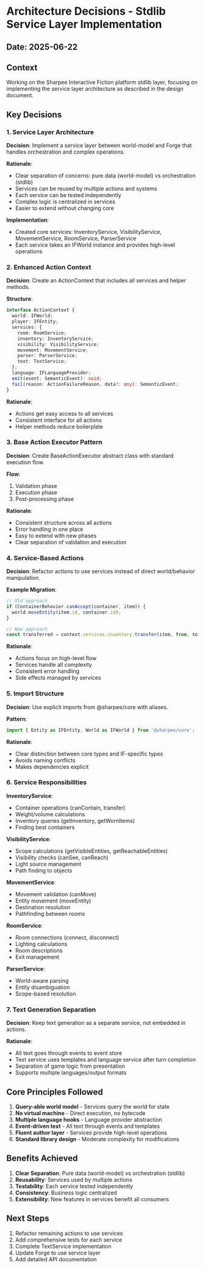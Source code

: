# Architecture Decisions - Stdlib Service Layer Implementation

## Date: 2025-06-22

## Context
Working on the Sharpee Interactive Fiction platform stdlib layer, focusing on implementing the service layer architecture as described in the design document.

## Key Decisions

### 1. Service Layer Architecture
**Decision**: Implement a service layer between world-model and Forge that handles orchestration and complex operations.

**Rationale**:
- Clear separation of concerns: pure data (world-model) vs orchestration (stdlib)
- Services can be reused by multiple actions and systems
- Each service can be tested independently
- Complex logic is centralized in services
- Easier to extend without changing core

**Implementation**:
- Created core services: InventoryService, VisibilityService, MovementService, RoomService, ParserService
- Each service takes an IFWorld instance and provides high-level operations

### 2. Enhanced Action Context
**Decision**: Create an ActionContext that includes all services and helper methods.

**Structure**:
```typescript
interface ActionContext {
  world: IFWorld;
  player: IFEntity;
  services: {
    room: RoomService;
    inventory: InventoryService;
    visibility: VisibilityService;
    movement: MovementService;
    parser: ParserService;
    text: TextService;
  };
  language: IFLanguageProvider;
  emit(event: SemanticEvent): void;
  fail(reason: ActionFailureReason, data?: any): SemanticEvent;
}
```

**Rationale**:
- Actions get easy access to all services
- Consistent interface for all actions
- Helper methods reduce boilerplate

### 3. Base Action Executor Pattern
**Decision**: Create BaseActionExecutor abstract class with standard execution flow.

**Flow**:
1. Validation phase
2. Execution phase  
3. Post-processing phase

**Rationale**:
- Consistent structure across all actions
- Error handling in one place
- Easy to extend with new phases
- Clear separation of validation and execution

### 4. Service-Based Actions
**Decision**: Refactor actions to use services instead of direct world/behavior manipulation.

**Example Migration**:
```typescript
// Old approach
if (ContainerBehavior.canAccept(container, item)) {
  world.moveEntity(item.id, container.id);
}

// New approach
const transferred = context.services.inventory.transfer(item, from, to);
```

**Rationale**:
- Actions focus on high-level flow
- Services handle all complexity
- Consistent error handling
- Side effects managed by services

### 5. Import Structure
**Decision**: Use explicit imports from @sharpee/core with aliases.

**Pattern**:
```typescript
import { Entity as IFEntity, World as IFWorld } from '@sharpee/core';
```

**Rationale**:
- Clear distinction between core types and IF-specific types
- Avoids naming conflicts
- Makes dependencies explicit

### 6. Service Responsibilities

**InventoryService**:
- Container operations (canContain, transfer)
- Weight/volume calculations
- Inventory queries (getInventory, getWornItems)
- Finding best containers

**VisibilityService**:
- Scope calculations (getVisibleEntities, getReachableEntities)
- Visibility checks (canSee, canReach)
- Light source management
- Path finding to objects

**MovementService**:
- Movement validation (canMove)
- Entity movement (moveEntity)
- Destination resolution
- Pathfinding between rooms

**RoomService**:
- Room connections (connect, disconnect)
- Lighting calculations
- Room descriptions
- Exit management

**ParserService**:
- World-aware parsing
- Entity disambiguation
- Scope-based resolution

### 7. Text Generation Separation
**Decision**: Keep text generation as a separate service, not embedded in actions.

**Rationale**:
- All text goes through events to event store
- Text service uses templates and language service after turn completion
- Separation of game logic from presentation
- Supports multiple languages/output formats

## Core Principles Followed

1. **Query-able world model** - Services query the world for state
2. **No virtual machine** - Direct execution, no bytecode
3. **Multiple language hooks** - Language provider abstraction
4. **Event-driven text** - All text through events and templates
5. **Fluent author layer** - Services provide high-level operations
6. **Standard library design** - Moderate complexity for modifications

## Benefits Achieved

1. **Clear Separation**: Pure data (world-model) vs orchestration (stdlib)
2. **Reusability**: Services used by multiple actions
3. **Testability**: Each service tested independently
4. **Consistency**: Business logic centralized
5. **Extensibility**: New features in services benefit all consumers

## Next Steps

1. Refactor remaining actions to use services
2. Add comprehensive tests for each service
3. Complete TextService implementation
4. Update Forge to use service layer
5. Add detailed API documentation
